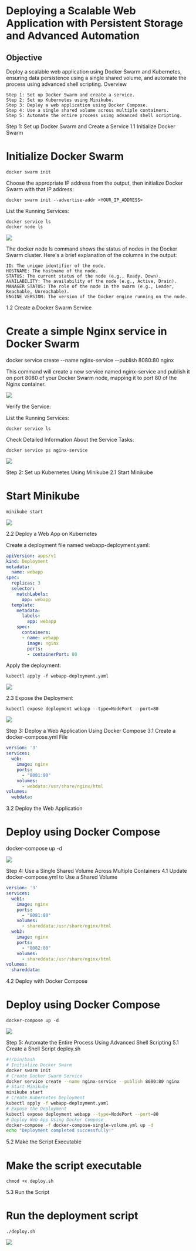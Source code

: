 # Deploying a Scalable Web Application with Persistent Storage and Advanced Automation


## Objective

Deploy a scalable web application using Docker Swarm and Kubernetes, ensuring data persistence using a single shared volume, and automate the process using advanced shell scripting.
Overview

    Step 1: Set up Docker Swarm and create a service.
    Step 2: Set up Kubernetes using Minikube.
    Step 3: Deploy a web application using Docker Compose.
    Step 4: Use a single shared volume across multiple containers.
    Step 5: Automate the entire process using advanced shell scripting.

Step 1: Set up Docker Swarm and Create a Service
1.1 Initialize Docker Swarm


# Initialize Docker Swarm

```
docker swarm init
```

Choose the appropriate IP address from the output, then initialize Docker Swarm with that IP address:

```
docker swarm init --advertise-addr <YOUR_IP_ADDRESS>
```

List the Running Services:

```
docker service ls
docker node ls

  ```
![](<../screen-short-docker-docker/1.png>)


The docker node ls command shows the status of nodes in the Docker Swarm cluster. Here's a brief explanation of the columns in the output:

    ID: The unique identifier of the node.
    HOSTNAME: The hostname of the node.
    STATUS: The current status of the node (e.g., Ready, Down).
    AVAILABILITY: The availability of the node (e.g., Active, Drain).
    MANAGER STATUS: The role of the node in the swarm (e.g., Leader, Reachable, Unreachable).
    ENGINE VERSION: The version of the Docker engine running on the node.

1.2 Create a Docker Swarm Service


# Create a simple Nginx service in Docker Swarm
docker service create --name nginx-service --publish 8080:80 nginx

This command will create a new service named nginx-service and publish it on port 8080 of your Docker Swarm node, mapping it to port 80 of the Nginx container.

![](<./screen-short-docker/2.png>)


Verify the Service:

List the Running Services:
```
docker service ls
```

Check Detailed Information About the Service Tasks:

```
docker service ps nginx-service
```

![](<./screen-short-docker/3.png>)


Step 2: Set up Kubernetes Using Minikube
2.1 Start Minikube

# Start Minikube

```
minikube start
```

![](<./screen-short-docker/4.png>)


2.2 Deploy a Web App on Kubernetes

Create a deployment file named webapp-deployment.yaml:

```yaml
apiVersion: apps/v1
kind: Deployment
metadata:
  name: webapp
spec:
  replicas: 3
  selector:
    matchLabels:
      app: webapp
  template:
    metadata:
      labels:
        app: webapp
    spec:
      containers:
      - name: webapp
        image: nginx
        ports:
        - containerPort: 80
```

Apply the deployment:

```
kubectl apply -f webapp-deployment.yaml
```

![](<./screen-short-docker/5.png>)


2.3 Expose the Deployment

```
kubectl expose deployment webapp --type=NodePort --port=80
```

![](<./screen-short-docker/6.png>)


Step 3: Deploy a Web Application Using Docker Compose
3.1 Create a docker-compose.yml File

```yaml
version: '3'
services:
  web:
    image: nginx
    ports:
      - "8081:80"
    volumes:
      - webdata:/usr/share/nginx/html
volumes:
  webdata:
```

3.2 Deploy the Web Application


# Deploy using Docker Compose
docker-compose up -d

![](<./screen-short-docker/7.png>)


Step 4: Use a Single Shared Volume Across Multiple Containers
4.1 Update docker-compose.yml to Use a Shared Volume

```yaml
version: '3'
services:
  web1:
    image: nginx
    ports:
      - "8081:80"
    volumes:
      - shareddata:/usr/share/nginx/html
  web2:
    image: nginx
    ports:
      - "8082:80"
    volumes:
      - shareddata:/usr/share/nginx/html
volumes:
  shareddata:
```

4.2 Deploy with Docker Compose


# Deploy using Docker Compose

```
docker-compose up -d
```

![](<./screen-short-docker/8.png>)


Step 5: Automate the Entire Process Using Advanced Shell Scripting
5.1 Create a Shell Script deploy.sh


```bash
#!/bin/bash
# Initialize Docker Swarm
docker swarm init
# Create Docker Swarm Service
docker service create --name nginx-service --publish 8080:80 nginx
# Start Minikube
minikube start
# Create Kubernetes Deployment
kubectl apply -f webapp-deployment.yaml
# Expose the Deployment
kubectl expose deployment webapp --type=NodePort --port=80
# Deploy Web App Using Docker Compose
docker-compose -f docker-compose-single-volume.yml up -d
echo "Deployment completed successfully!"
```


5.2 Make the Script Executable


# Make the script executable

```
chmod +x deploy.sh
```

5.3 Run the Script


# Run the deployment script

```
./deploy.sh
```

![](<./screen-short-docker/10.png>)
